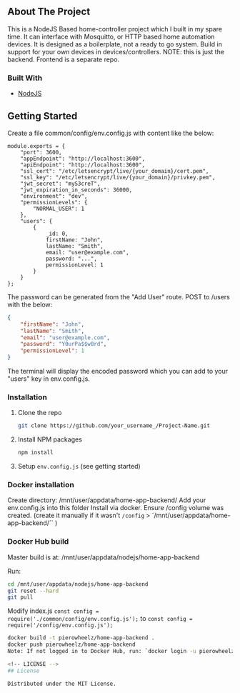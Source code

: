 <!-- ABOUT THE PROJECT -->
## About The Project

This is a NodeJS Based home-controller project which I built in my spare time. It can interface with Mosquitto, or HTTP based home automation devices. It is designed as a boilerplate, not a ready to go system. Build in support for your own devices in devices/controllers.
NOTE: this is just the backend. Frontend is a separate repo.

### Built With

* [NodeJS](https://getbootstrap.com)


<!-- GETTING STARTED -->
## Getting Started

Create a file common/config/env.config.js with content like the below:
```JS
module.exports = {
    "port": 3600,
    "appEndpoint": "http://localhost:3600",
    "apiEndpoint": "http://localhost:3600",
    "ssl_cert": "/etc/letsencrypt/live/{your_domain}/cert.pem",
    "ssl_key": "/etc/letsencrypt/live/{your_domain}/privkey.pem",
    "jwt_secret": "myS3creT",
    "jwt_expiration_in_seconds": 36000,
    "environment": "dev",
    "permissionLevels": {
        "NORMAL_USER": 1
    },
    "users": {
        {
            _id: 0,
            firstName: "John",
            lastName: "Smith",
            email: "user@example.com",
            password: "...",
            permissionLevel: 1
        }
    }
};

```
The password can be generated from the "Add User" route. POST to /users with the below:
```JSON
{
    "firstName": "John",
    "lastName": "Smith",
    "email": "user@example.com",
    "password": "Y0urPa$$w0rd",
    "permissionLevel": 1
}
```
The terminal will display the encoded password which you can add to your "users" key in env.config.js.

### Installation

1. Clone the repo
   ```sh
   git clone https://github.com/your_username_/Project-Name.git
   ```
2. Install NPM packages
   ```sh
   npm install
   ```
3. Setup `env.config.js` (see getting started)

### Docker installation
Create directory: /mnt/user/appdata/home-app-backend/
Add your env.config.js into this folder
Install via docker.
Ensure /config volume was created. (create it manually if it wasn't `/config` > `/mnt/user/appdata/home-app-backend/`` )

### Docker Hub build
Master build is at: /mnt/user/appdata/nodejs/home-app-backend

Run:
```sh
cd /mnt/user/appdata/nodejs/home-app-backend
git reset --hard
git pull
```
Modify index.js `const config = require('./common/config/env.config.js');` to `const config = require('/config/env.config.js');`
```sh
docker build -t pierowheelz/home-app-backend .
docker push pierowheelz/home-app-backend
Note: If not logged in to Docker Hub, run: `docker login -u pierowheelz` using Access Token generated from Docker Hub account (Account Settings > Security).

<!-- LICENSE -->
## License

Distributed under the MIT License.
